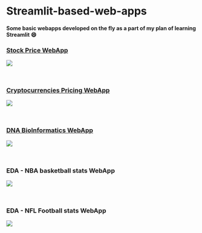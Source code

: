 # Streamlit-based-web-apps
#### Some basic webapps developed on the fly as a part of my plan of learning Streamlit :smile:

### [Stock Price WebApp](https://share.streamlit.io/prateekralhan/streamlit-based-web-apps/stocks_price_webapp/app.py)
<kbd>
<img src="https://user-images.githubusercontent.com/29462447/104076148-2c9d8180-523b-11eb-957e-9b2a49323d7f.gif" data-canonical-src="https://user-images.githubusercontent.com/29462447/104076148-2c9d8180-523b-11eb-957e-9b2a49323d7f.gif"/> 
</kbd>

&nbsp;
### [Cryptocurrencies Pricing WebApp](https://share.streamlit.io/prateekralhan/streamlit-based-web-apps/cryptocurrencies_webapp/app.py)
<kbd>
<img src="https://user-images.githubusercontent.com/29462447/104110556-c4b06f00-52fe-11eb-8749-c06f200508c8.gif" data-canonical-src="https://user-images.githubusercontent.com/29462447/104110556-c4b06f00-52fe-11eb-8749-c06f200508c8.gif"/> 
</kbd>

&nbsp;
### [DNA BioInformatics WebApp](https://share.streamlit.io/prateekralhan/streamlit-based-web-apps/dna_bioinformatics_webapp/app.py)
<kbd>
<img src="https://user-images.githubusercontent.com/29462447/104076227-77b79480-523b-11eb-8e04-7a9b1f3885da.gif" data-canonical-src="https://user-images.githubusercontent.com/29462447/104076227-77b79480-523b-11eb-8e04-7a9b1f3885da.gif"/> 
</kbd>

&nbsp;
### EDA - NBA basketball stats WebApp
<kbd>
<img src="https://user-images.githubusercontent.com/29462447/104078306-62466880-5243-11eb-9f71-7c6141d405b5.gif" data-canonical-src="https://user-images.githubusercontent.com/29462447/104078306-62466880-5243-11eb-9f71-7c6141d405b5.gif"/> 
</kbd>

&nbsp;
### EDA - NFL Football stats WebApp
<kbd>
<img src="https://user-images.githubusercontent.com/29462447/104107090-ed753c00-52df-11eb-85e9-94f8d07753c8.gif" data-canonical-src="https://user-images.githubusercontent.com/29462447/104107090-ed753c00-52df-11eb-85e9-94f8d07753c8.gif"/> 
</kbd>

&nbsp;

